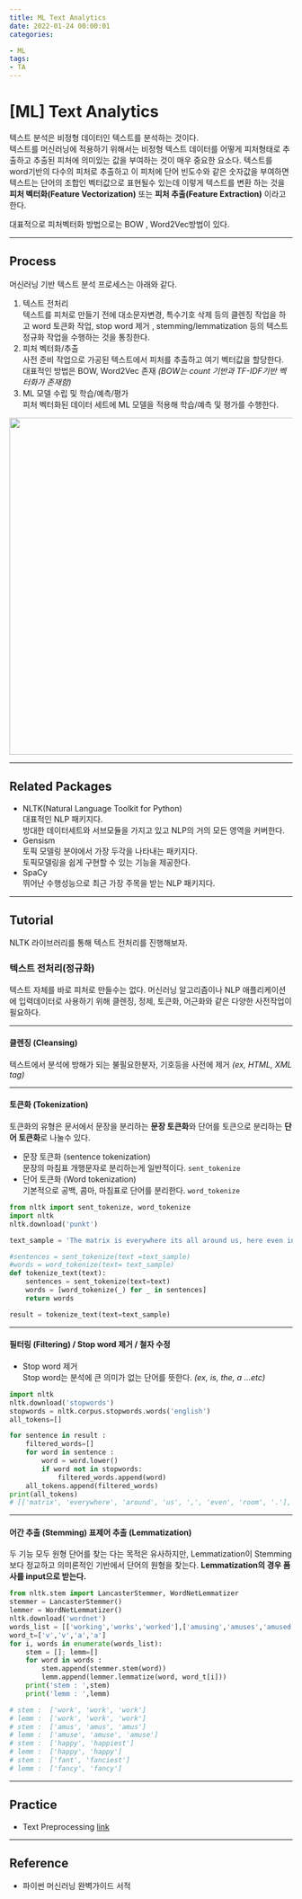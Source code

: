```yaml
---
title: ML Text Analytics
date: 2022-01-24 00:00:01
categories:

- ML
tags:
- TA
---
```


# [ML] Text Analytics
텍스트 분석은 비정형 데이터인 텍스트를 분석하는 것이다.<br>텍스트를 머신러닝에 적용하기 위해서는 비정형 텍스트 데이터를 어떻게 피처형태로 추출하고 추출된 피처에 의미있는 값을 부여하는 것이 매우 중요한 요소다. 
텍스트를 word기반의 다수의 피처로 추출하고 이 피처에 단어 빈도수와 같은 숫자값을 부여하면 텍스트는 단어의 조합인 벡터값으로 표현될수 있는데 이렇게 텍스트를 변환 하는 것을 **피처 벡터화(Feature Vectorization)** 또는 **피처 추출(Feature Extraction)** 이라고 한다.

대표적으로 피처벡터화 방법으로는 BOW , Word2Vec방법이 있다.

---

## Process
머신러닝 기반 텍스트 분석 프로세스는 아래와 같다.

1. 텍스트 전처리 <br>텍스트를 피처로 만들기 전에 대소문자변경, 특수기호 삭제 등의 클렌징 작업을 하고 word 토큰화 작업, stop word 제거 , stemming/lemmatization 등의 텍스트 정규화 작업을 수행하는 것을 통칭한다.
2. 피처 벡터화/추출 <br>사전 준비 작업으로 가공된 텍스트에서 피처를 추출하고 여기 벡터값을 할당한다. 대표적인 방법은 BOW, Word2Vec 존재 *(BOW는 count 기반과 TF-IDF기반 벡터화가 존재함)*
3. ML 모델 수립 및 학습/예측/평가 <br>피처 벡터화된 데이터 세트에 ML 모델을 적용해 학습/예측 및 평가를 수행한다.

<img src='https://drive.google.com/uc?export=download&id=1tzB9fHoP-KgZ4SYRYUX-stLHF4_hy6cK' width=600>

---

## Related Packages 
- NLTK(Natural Language Toolkit for Python) <br>대표적인 NLP 패키지다. <br>방대한 데이터세트와 서브모듈을 가지고 있고 NLP의 거의 모든 영역을 커버한다.
- Gensism <br>토픽 모델링 분야에서 가장 두각을 나타내는 패키지다. <br>토픽모델링을 쉽게 구현할 수 있는 기능을 제공한다. 
- SpaCy <br>뛰어난 수행성능으로 최근 가장 주목을 받는 NLP 패키지다.

---

## Tutorial
NLTK 라이브러리를 통해 텍스트 전처리를 진행해보자.

### 텍스트 전처리(정규화)
텍스트 자체를 바로 피처로 만들수는 없다. 머신러닝 알고리즘이나 NLP 애플리케이션에 입력데이터로 사용하기 위해 클렌징, 정제, 토큰화, 어근화와 같은 다양한 사전작업이 필요하다. 

---
#### 클렌징 (Cleansing)
텍스트에서 분석에 방해가 되는 불필요한분자, 기호등을 사전에 제거 *(ex, HTML, XML tag)*

---
#### 토큰화 (Tokenization)
토큰화의 유형은 문서에서 문장을 분리하는 **문장 토큰화**와 단어를 토큰으로 분리하는 **단어 토큰화**로 나눌수 있다. 

- 문장 토큰화 (sentence tokenization) <br>문장의 마침표 개행문자로 분리하는게 일반적이다. `sent_tokenize`
- 단어 토큰화 (Word tokenization) <br>기본적으로 공백, 콤마, 마침표로 단어를 분리한다. `word_tokenize`

```python
from nltk import sent_tokenize, word_tokenize
import nltk
nltk.download('punkt')

text_sample = 'The matrix is everywhere its all around us, here even in my room. You can see it out your window or on your tv. you feel it when you go to work, or go to church or pay your taxes.'

#sentences = sent_tokenize(text =text_sample)
#words = word_tokenize(text= text_sample)
def tokenize_text(text):
    sentences = sent_tokenize(text=text)
    words = [word_tokenize(_) for _ in sentences]
    return words

result = tokenize_text(text=text_sample)
```
---
#### 필터링 (Filtering) / Stop word 제거 / 철자 수정
- Stop word 제거<br>Stop word는 분석에 큰 의미가 없는 단어를 뜻한다. *(ex, is, the, a ...etc)*
```python
import nltk 
nltk.download('stopwords')
stopwords = nltk.corpus.stopwords.words('english')
all_tokens=[]

for sentence in result :
    filtered_words=[]
    for word in sentence :
        word = word.lower()
        if word not in stopwords:
            filtered_words.append(word)
    all_tokens.append(filtered_words)
print(all_tokens)
# [['matrix', 'everywhere', 'around', 'us', ',', 'even', 'room', '.'], ['see', 'window', 'tv', '.'], ['feel', 'go', 'work', ',', 'go', 'church', 'pay', 'taxes', '.']]
```

---
#### 어간 추출 (Stemming) 표제어 추출 (Lemmatization)
두 기능 모두 원형 단어를 찾는 다는 목적은 유사하지만, Lemmatization이 Stemming보다 정교하고 의미론적인 기반에서 단어의 원형을 찾는다. 
**Lemmatization의 경우 품사를 input으로 받는다.**

```python
from nltk.stem import LancasterStemmer, WordNetLemmatizer
stemmer = LancasterStemmer()
lemmer = WordNetLemmatizer()
nltk.download('wordnet')
words_list = [['working','works','worked'],['amusing','amuses','amused'],['happier','happiest'],['fancier','fanciest']]
word_t=['v','v','a','a']
for i, words in enumerate(words_list):
    stem = []; lemm=[]
    for word in words :
        stem.append(stemmer.stem(word)) 
        lemm.append(lemmer.lemmatize(word, word_t[i])) 
    print('stem : ',stem)
    print('lemm : ',lemm)

# stem :  ['work', 'work', 'work']
# lemm :  ['work', 'work', 'work']
# stem :  ['amus', 'amus', 'amus']
# lemm :  ['amuse', 'amuse', 'amuse']
# stem :  ['happy', 'happiest']
# lemm :  ['happy', 'happy']
# stem :  ['fant', 'fanciest']
# lemm :  ['fancy', 'fancy']

```
---

##  Practice

- Text Preprocessing [link](https://github.com/ominiv/Practice_ML/blob/master/Practice/Text_Preprocessing.ipynb)

-----

## Reference

- 파이썬 머신러닝 완벽가이드 서적

